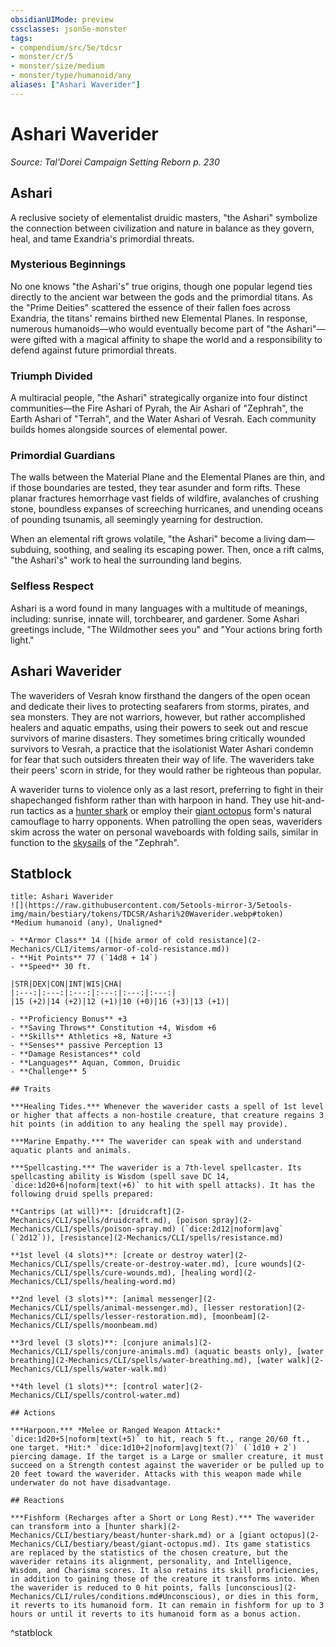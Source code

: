 ```yaml
---
obsidianUIMode: preview
cssclasses: json5e-monster
tags:
- compendium/src/5e/tdcsr
- monster/cr/5
- monster/size/medium
- monster/type/humanoid/any
aliases: ["Ashari Waverider"]
---
```

# Ashari Waverider
*Source: Tal'Dorei Campaign Setting Reborn p. 230*  

## Ashari

A reclusive society of elementalist druidic masters, "the Ashari" symbolize the connection between civilization and nature in balance as they govern, heal, and tame Exandria's primordial threats.

### Mysterious Beginnings

No one knows "the Ashari's" true origins, though one popular legend ties directly to the ancient war between the gods and the primordial titans. As the "Prime Deities" scattered the essence of their fallen foes across Exandria, the titans' remains birthed new Elemental Planes. In response, numerous humanoids—who would eventually become part of "the Ashari"—were gifted with a magical affinity to shape the world and a responsibility to defend against future primordial threats.

### Triumph Divided

A multiracial people, "the Ashari" strategically organize into four distinct communities—the Fire Ashari of Pyrah, the Air Ashari of "Zephrah", the Earth Ashari of "Terrah", and the Water Ashari of Vesrah. Each community builds homes alongside sources of elemental power.

### Primordial Guardians

The walls between the Material Plane and the Elemental Planes are thin, and if those boundaries are tested, they tear asunder and form rifts. These planar fractures hemorrhage vast fields of wildfire, avalanches of crushing stone, boundless expanses of screeching hurricanes, and unending oceans of pounding tsunamis, all seemingly yearning for destruction.

When an elemental rift grows volatile, "the Ashari" become a living dam—subduing, soothing, and sealing its escaping power. Then, once a rift calms, "the Ashari's" work to heal the surrounding land begins.

### Selfless Respect

Ashari is a word found in many languages with a multitude of meanings, including: sunrise, innate will, torchbearer, and gardener. Some Ashari greetings include, "The Wildmother sees you" and "Your actions bring forth light."

## Ashari Waverider

The waveriders of Vesrah know firsthand the dangers of the open ocean and dedicate their lives to protecting seafarers from storms, pirates, and sea monsters. They are not warriors, however, but rather accomplished healers and aquatic empaths, using their powers to seek out and rescue survivors of marine disasters. They sometimes bring critically wounded survivors to Vesrah, a practice that the isolationist Water Ashari condemn for fear that such outsiders threaten their way of life. The waveriders take their peers' scorn in stride, for they would rather be righteous than popular.

A waverider turns to violence only as a last resort, preferring to fight in their shapechanged fishform rather than with harpoon in hand. They use hit-and-run tactics as a [hunter shark](2-Mechanics/CLI/bestiary/beast/hunter-shark.md) or employ their [giant octopus](2-Mechanics/CLI/bestiary/beast/giant-octopus.md) form's natural camouflage to harry opponents. When patrolling the open seas, waveriders skim across the water on personal waveboards with folding sails, similar in function to the [skysails](2-Mechanics/CLI/items/skysail-tdcsr.md) of the "Zephrah".

## Statblock

```ad-statblock
title: Ashari Waverider
![](https://raw.githubusercontent.com/5etools-mirror-3/5etools-img/main/bestiary/tokens/TDCSR/Ashari%20Waverider.webp#token)
*Medium humanoid (any), Unaligned*

- **Armor Class** 14 ([hide armor of cold resistance](2-Mechanics/CLI/items/armor-of-cold-resistance.md))
- **Hit Points** 77 (`14d8 + 14`)
- **Speed** 30 ft.

|STR|DEX|CON|INT|WIS|CHA|
|:---:|:---:|:---:|:---:|:---:|:---:|
|15 (+2)|14 (+2)|12 (+1)|10 (+0)|16 (+3)|13 (+1)|

- **Proficiency Bonus** +3
- **Saving Throws** Constitution +4, Wisdom +6
- **Skills** Athletics +8, Nature +3
- **Senses** passive Perception 13
- **Damage Resistances** cold
- **Languages** Aquan, Common, Druidic
- **Challenge** 5

## Traits

***Healing Tides.*** Whenever the waverider casts a spell of 1st level or higher that affects a non-hostile creature, that creature regains 3 hit points (in addition to any healing the spell may provide).

***Marine Empathy.*** The waverider can speak with and understand aquatic plants and animals.

***Spellcasting.*** The waverider is a 7th-level spellcaster. Its spellcasting ability is Wisdom (spell save DC 14, `dice:1d20+6|noform|text(+6)` to hit with spell attacks). It has the following druid spells prepared:

**Cantrips (at will)**: [druidcraft](2-Mechanics/CLI/spells/druidcraft.md), [poison spray](2-Mechanics/CLI/spells/poison-spray.md) (`dice:2d12|noform|avg` (`2d12`)), [resistance](2-Mechanics/CLI/spells/resistance.md)

**1st level (4 slots)**: [create or destroy water](2-Mechanics/CLI/spells/create-or-destroy-water.md), [cure wounds](2-Mechanics/CLI/spells/cure-wounds.md), [healing word](2-Mechanics/CLI/spells/healing-word.md)

**2nd level (3 slots)**: [animal messenger](2-Mechanics/CLI/spells/animal-messenger.md), [lesser restoration](2-Mechanics/CLI/spells/lesser-restoration.md), [moonbeam](2-Mechanics/CLI/spells/moonbeam.md)

**3rd level (3 slots)**: [conjure animals](2-Mechanics/CLI/spells/conjure-animals.md) (aquatic beasts only), [water breathing](2-Mechanics/CLI/spells/water-breathing.md), [water walk](2-Mechanics/CLI/spells/water-walk.md)

**4th level (1 slots)**: [control water](2-Mechanics/CLI/spells/control-water.md)

## Actions

***Harpoon.*** *Melee or Ranged Weapon Attack:* `dice:1d20+5|noform|text(+5)` to hit, reach 5 ft., range 20/60 ft., one target. *Hit:* `dice:1d10+2|noform|avg|text(7)` (`1d10 + 2`) piercing damage. If the target is a Large or smaller creature, it must succeed on a Strength contest against the waverider or be pulled up to 20 feet toward the waverider. Attacks with this weapon made while underwater do not have disadvantage.

## Reactions

***Fishform (Recharges after a Short or Long Rest).*** The waverider can transform into a [hunter shark](2-Mechanics/CLI/bestiary/beast/hunter-shark.md) or a [giant octopus](2-Mechanics/CLI/bestiary/beast/giant-octopus.md). Its game statistics are replaced by the statistics of the chosen creature, but the waverider retains its alignment, personality, and Intelligence, Wisdom, and Charisma scores. It also retains its skill proficiencies, in addition to gaining those of the creature it transforms into. When the waverider is reduced to 0 hit points, falls [unconscious](2-Mechanics/CLI/rules/conditions.md#Unconscious), or dies in this form, it reverts to its humanoid form. It can remain in fishform for up to 3 hours or until it reverts to its humanoid form as a bonus action.
```
^statblock